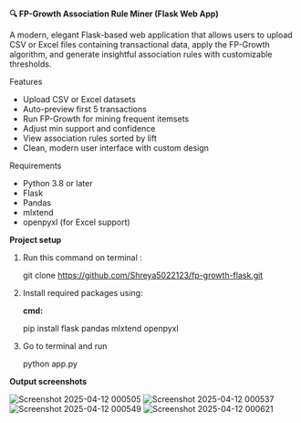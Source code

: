 **🔍 FP-Growth Association Rule Miner (Flask Web App)**

A modern, elegant Flask-based web application that allows users to upload CSV or Excel files containing transactional data, apply the FP-Growth algorithm, and generate insightful association rules with customizable thresholds.

 Features

-  Upload CSV or Excel datasets
-  Auto-preview first 5 transactions
-  Run FP-Growth for mining frequent itemsets
-  Adjust min support and confidence
-  View association rules sorted by lift
-  Clean, modern user interface with custom design



Requirements

- Python 3.8 or later
- Flask
- Pandas
- mlxtend
- openpyxl (for Excel support)

**Project setup**

1) Run this command on terminal :

     git clone https://github.com/Shreya5022123/fp-growth-flask.git

2) Install required packages using:

     **cmd:**

     pip install flask pandas mlxtend openpyxl

3) Go to terminal and run  

     python app.py

**Output screenshots**

![Screenshot 2025-04-12 000505](https://github.com/user-attachments/assets/879233ad-053d-4bef-ba2e-cfdb8fde590b)
![Screenshot 2025-04-12 000537](https://github.com/user-attachments/assets/237e8008-098c-4bdf-ac3b-5b1669b611e9)
![Screenshot 2025-04-12 000549](https://github.com/user-attachments/assets/88613b92-9b14-4092-89ac-686a04d2898e)
![Screenshot 2025-04-12 000621](https://github.com/user-attachments/assets/3156d52e-2426-4734-89e7-5da8613ec484)
